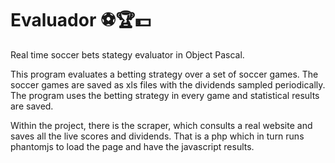 # Evaluador ⚽️🏆💵 #

Real time soccer bets stategy evaluator in Object Pascal.

This program evaluates a betting strategy over a set of soccer games.
The soccer games are saved as xls files with the dividends sampled periodically.
The program uses the betting strategy in every game and statistical results are saved.

Within the project, there is the scraper, which consults a real website and saves all the live scores and dividends. That is a php which in turn runs phantomjs to load the page and have the javascript results.
